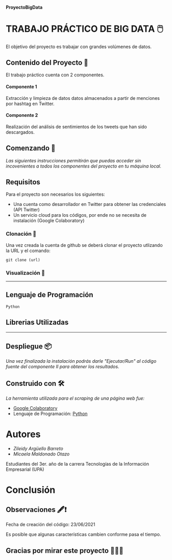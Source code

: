 #### ProyectoBigData
# TRABAJO PRÁCTICO DE BIG DATA 🖱️

El objetivo del proyecto es trabajar con grandes volúmenes de datos.

## Contenido del Proyecto 📑

El trabajo práctico cuenta con 2 componentes.

#### Componente 1

Extracción y limpieza de datos datos almacenados a partir de menciones por hashtag en Twitter.

#### Componente 2

Realización del análisis de sentimientos de los tweets que han sido descargados.

## Comenzando 🚀 

_Las siguientes instrucciones permitirán que puedas acceder sin incovenientes a todos los componentes del proyecto en tu máquina local._

## Requisitos

Para el proyecto son necesarios los siguientes:
 
- Una cuenta como desarrollador en Twitter para obtener las credenciales (API Twitter) 
- Un servicio cloud para los códigos, por ende no se necesita de instalación (Google Colaboratory)

 ### Clonación 👥
Una vez creada la cuenta de github se deberá clonar el proyecto utlizando la URL y el comando:

```
git clone (url)
```

### Visualización 🧐
-------------------------------------------
          
## Lenguaje de Programación
  
  `Python` 
  
## Librerias Utilizadas
----------------------------

## Despliegue 📦

_Una vez finalizada la instalación podrás darle "Ejecutar/Run" al código fuente del componente II para obtener los resultados._


## Construido con 🛠️

_La herramienta utilizada para el scraping de una página web fue:_

* [Google Colaboratory](https://colab.research.google.com/)
* Lenguaje de Programación: [Python](https://www.python.org/)

# Autores
* *Zileidy Argüello Barreto* 
* *Micaela Maldonado Otazo* 

Estudiantes del 3er. año de la carrera Tecnologías de la Información Empresarial (UPA)

# Conclusión

 ## Observaciones 🖋️❗
Fecha de creación del código: 23/06/2021

Es posible que algunas características cambien conforme pasa el tiempo.

## Gracias por mirar este proyecto 📢🤓🎁

